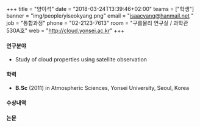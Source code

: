 +++
title = "양이석"
date = "2018-03-24T13:39:46+02:00"
teams = ["학생"]
banner = "img/people/yiseokyang.png"
email = "isaacyang@hanmail.net "
job = "통합과정"
phone = "02-2123-7613"
room = "구름물리 연구실 / 과학관 530A호"
web = "http://cloud.yonsei.ac.kr"
+++

#### 연구분야
+ Study of cloud properties using satellite observation


#### 학력
 + **B.Sc** (2011) in Atmospheric Sciences, Yonsei University, Seoul, Korea

#### 수상내역

#### 논문

 
